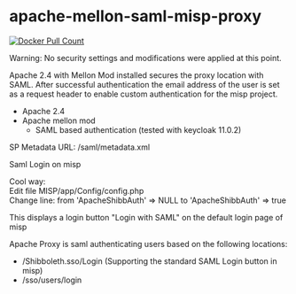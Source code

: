 # apache-mellon-saml-misp-proxy
<a href="https://hub.docker.com/r/jellyfin/jellyfin">
<img alt="Docker Pull Count" src="https://img.shields.io/docker/pulls/otgrkiss/apache-mellon-saml-misp-proxy.svg"/>
</a>

Warning: No security settings and modifications were applied at this point.

Apache 2.4 with Mellon Mod installed secures the proxy location with SAML.
After successful authentication the email address of the user is set as a request header to enable custom authentication for the misp project.

- Apache 2.4
- Apache mellon mod
  - SAML based authentication (tested with keycloak 11.0.2)  
  
SP Metadata URL: /saml/metadata.xml   


Saml Login on misp

Cool way: <br> 
Edit file MISP/app/Config/config.php <br>
Change line: from 'ApacheShibbAuth' => NULL to 'ApacheShibbAuth' => true

This displays a login button "Login with SAML" on the default login page of misp

Apache Proxy is saml authenticating users based on the following locations:
  - /Shibboleth.sso/Login (Supporting the standard SAML Login button in misp)
  - /sso/users/login





